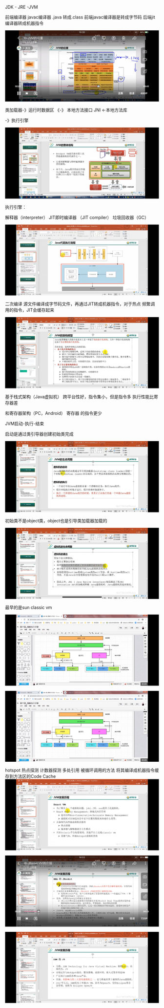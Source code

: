JDK - JRE -JVM

前端编译器 javac编译器 .java 转成.class
前端javac编译器是转成字节码 后端jit编译器转成机器指令


![img_1.png](img/img_10.png)


类加载器-》运行时数据区 《-》 本地方法接口 JNI <-本地方法库

-》执行引擎


![img_2.png](img/img_11.png)

执行引擎：

解释器（interpreter） 
JIT即时编译器 （JIT compiler）
垃圾回收器（GC）



![img.png](img/img13.png)

二次编译 源文件编译成字节码文件，再通过JIT转成机器指令，对于热点 频繁调用的指令，JIT会缓存起来

![img_1.png](img/img_12.png)

基于栈式架构（Java虚拟机） 
跨平台性好，指令集小，但是指令多
执行性能比寄存器差

和寄存器架构（PC，Android）
寄存器 的指令更少

JVM启动-执行-结束

启动是通过类引导器创建初始类完成

![img.png](img/img14.png)

初始类不是object类，object也是引导类加载器加载的

![img.png](img/img15.png)

最早的是sun classic vm

![img.png](img/img16.png)

![img_1.png](img/img17.png)

hotspot 
热点探测 计数器探测 多处引用 被循环调用的方法
将其编译成机器指令缓存到方法区的Code Cache
![img.png](img/img18.png)

![img_1.png](img/img_19.png)

![img.png](img/img20.png)